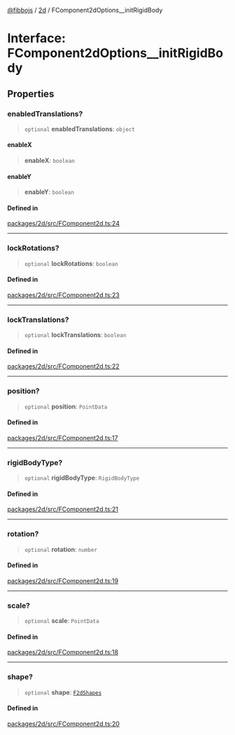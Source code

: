[@fibbojs](/api/index) / [2d](/api/2d) / FComponent2dOptions\_\_initRigidBody

# Interface: FComponent2dOptions\_\_initRigidBody

## Properties

### enabledTranslations?

> `optional` **enabledTranslations**: `object`

#### enableX

> **enableX**: `boolean`

#### enableY

> **enableY**: `boolean`

#### Defined in

[packages/2d/src/FComponent2d.ts:24](https://github.com/fibbojs/fibbo/blob/0743d3ecbe169ee26bac94fe1f739f65dc5abae3/packages/2d/src/FComponent2d.ts#L24)

***

### lockRotations?

> `optional` **lockRotations**: `boolean`

#### Defined in

[packages/2d/src/FComponent2d.ts:23](https://github.com/fibbojs/fibbo/blob/0743d3ecbe169ee26bac94fe1f739f65dc5abae3/packages/2d/src/FComponent2d.ts#L23)

***

### lockTranslations?

> `optional` **lockTranslations**: `boolean`

#### Defined in

[packages/2d/src/FComponent2d.ts:22](https://github.com/fibbojs/fibbo/blob/0743d3ecbe169ee26bac94fe1f739f65dc5abae3/packages/2d/src/FComponent2d.ts#L22)

***

### position?

> `optional` **position**: `PointData`

#### Defined in

[packages/2d/src/FComponent2d.ts:17](https://github.com/fibbojs/fibbo/blob/0743d3ecbe169ee26bac94fe1f739f65dc5abae3/packages/2d/src/FComponent2d.ts#L17)

***

### rigidBodyType?

> `optional` **rigidBodyType**: `RigidBodyType`

#### Defined in

[packages/2d/src/FComponent2d.ts:21](https://github.com/fibbojs/fibbo/blob/0743d3ecbe169ee26bac94fe1f739f65dc5abae3/packages/2d/src/FComponent2d.ts#L21)

***

### rotation?

> `optional` **rotation**: `number`

#### Defined in

[packages/2d/src/FComponent2d.ts:19](https://github.com/fibbojs/fibbo/blob/0743d3ecbe169ee26bac94fe1f739f65dc5abae3/packages/2d/src/FComponent2d.ts#L19)

***

### scale?

> `optional` **scale**: `PointData`

#### Defined in

[packages/2d/src/FComponent2d.ts:18](https://github.com/fibbojs/fibbo/blob/0743d3ecbe169ee26bac94fe1f739f65dc5abae3/packages/2d/src/FComponent2d.ts#L18)

***

### shape?

> `optional` **shape**: [`F2dShapes`](../enumerations/F2dShapes.md)

#### Defined in

[packages/2d/src/FComponent2d.ts:20](https://github.com/fibbojs/fibbo/blob/0743d3ecbe169ee26bac94fe1f739f65dc5abae3/packages/2d/src/FComponent2d.ts#L20)
